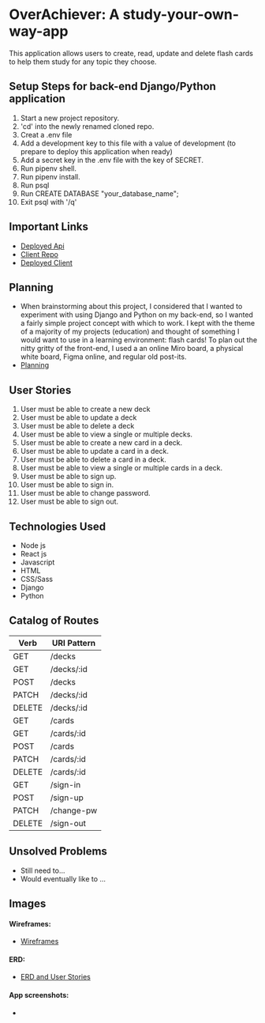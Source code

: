 # OverAchiever: A study-your-own-way-app

This application allows users to create, read, update and delete flash cards to help them study for any topic they choose.

## Setup Steps for back-end Django/Python application
1. Start a new project repository.
2. 'cd' into the newly renamed cloned repo.
3. Creat a .env file
4. Add a development key to this file with a value of development (to prepare to deploy this application when ready)
5. Add a secret key in the .env file with the key of SECRET.
6. Run pipenv shell.
7. Run pipenv install.
8. Run psql
9. Run CREATE DATABASE "your_database_name";
10. Exit psql with '/q'

## Important Links
- [Deployed Api]()
- [Client Repo]()
- [Deployed Client]()

## Planning
- When brainstorming about this project, I considered that I wanted to experiment with using Django and Python on my back-end, so I wanted a fairly simple project concept with which to work. I kept with the theme of a majority of my projects (education) and thought of something I would want to use in a learning environment: flash cards! To plan out the nitty gritty of the front-end, I used a an online Miro board, a physical white board, Figma online, and regular old post-its.
- [Planning](https://imgur.com/Bax5P1E)

## User Stories
1. User must be able to create a new deck
2. User must be able to update a deck
3. User must be able to delete a deck
4. User must be able to view a single or multiple decks.
5. User must be able to create a new card in a deck.
6. User must be able to update a card in a deck.
7. User must be able to delete a card in a deck.
8. User must be able to view a single or multiple cards in a deck.
9. User must be able to sign up.
10. User must be able to sign in.
11. User must be able to change password.
12. User must be able to sign out.

## Technologies Used
- Node js
- React js
- Javascript
- HTML
- CSS/Sass
- Django
- Python

## Catalog of Routes
Verb         |	URI Pattern
------------ | -------------
GET | /decks
GET | /decks/:id
POST | /decks
PATCH | /decks/:id
DELETE | /decks/:id
GET | /cards
GET | /cards/:id
POST | /cards
PATCH | /cards/:id
DELETE | /cards/:id
GET | /sign-in
POST | /sign-up
PATCH | /change-pw
DELETE | /sign-out

## Unsolved Problems
- Still need to...
- Would eventually like to ...

## Images
#### Wireframes:
- [Wireframes](https://imgur.com/5FcImgH)
#### ERD:
- [ERD and User Stories](https://imgur.com/tOQRNyn)
#### App screenshots:
- []()

<!-- django deployed app -->
